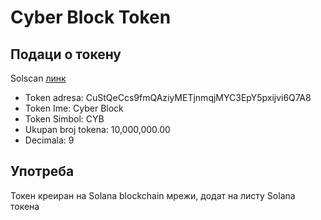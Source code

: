 # Cyber Block Token

## Подаци о токену

Solscan [линк](https://solscan.io/token/CuStQeCcs9fmQAziyMETjnmqjMYC3EpY5pxijvi6Q7A8)

- Token adresa: CuStQeCcs9fmQAziyMETjnmqjMYC3EpY5pxijvi6Q7A8
- Token Ime: Cyber Block
- Token Simbol: CYB
- Ukupan broj tokena: 10,000,000.00
- Decimala: 9

## Употреба

Токен креиран на Solana blockchain мрежи, додат на листу Solana токена
